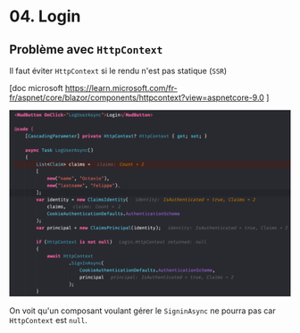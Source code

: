 # 04. Login



## Problème avec `HttpContext`

Il faut éviter `HttpContext` si le rendu n'est pas statique (`SSR`) 

[doc microsoft https://learn.microsoft.com/fr-fr/aspnet/core/blazor/components/httpcontext?view=aspnetcore-9.0 ]

<img src="assets/http-context-null-component-ttffgdhyeuijsnvcxxxxwsza.png" alt="http-context-null-component-ttffgdhyeuijsnvcxxxxwsza" />

On voit qu'un composant voulant gérer le `SigninAsync` ne pourra pas car `HttpContext` est `null`.
